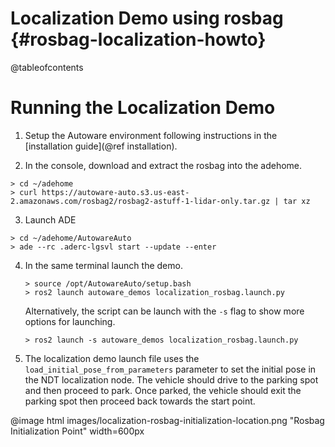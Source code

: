 Localization Demo using rosbag {#rosbag-localization-howto}
==============================

@tableofcontents

# Running the Localization Demo

1. Setup the Autoware environment following instructions in the [installation guide](@ref installation).

2. In the console, download and extract the rosbag into the adehome.
```{bash}
> cd ~/adehome
> curl https://autoware-auto.s3.us-east-2.amazonaws.com/rosbag2/rosbag2-astuff-1-lidar-only.tar.gz | tar xz
```

3. Launch ADE
```{bash}
> cd ~/adehome/AutowareAuto
> ade --rc .aderc-lgsvl start --update --enter
```

4. In the same terminal launch the demo.
   ```{bash}
   > source /opt/AutowareAuto/setup.bash
   > ros2 launch autoware_demos localization_rosbag.launch.py
   ```
   Alternatively, the script can be launch with the `-s` flag to show more options for launching.
   ```{bash}
   > ros2 launch -s autoware_demos localization_rosbag.launch.py
   ```

5. The localization demo launch file uses the `load_initial_pose_from_parameters` parameter to set the initial pose in the NDT localization node. The vehicle should drive to the parking spot and then proceed to park. Once parked, the vehicle should exit the parking spot then proceed back towards the start point.

@image html images/localization-rosbag-initialization-location.png "Rosbag Initialization Point" width=600px

